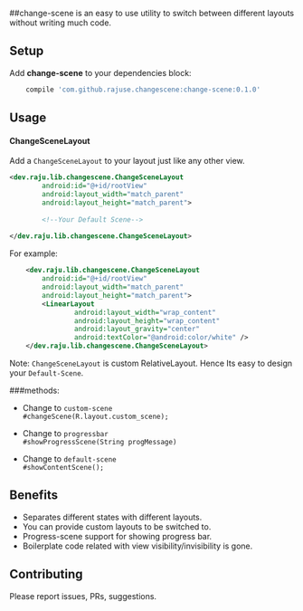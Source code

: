 

##change-scene 
is an easy to use utility to switch between different layouts without writing much code.


## Setup
Add __change-scene__ to your dependencies block:
```groovy
    compile 'com.github.rajuse.changescene:change-scene:0.1.0'
```


## Usage
#### ChangeSceneLayout
Add a `ChangeSceneLayout` to your layout just like any other view.

```xml
<dev.raju.lib.changescene.ChangeSceneLayout
        android:id="@+id/rootView"
        android:layout_width="match_parent"
        android:layout_height="match_parent">
        
        <!--Your Default Scene-->
        
</dev.raju.lib.changescene.ChangeSceneLayout>
```

For example:<br>

```xml
    <dev.raju.lib.changescene.ChangeSceneLayout
        android:id="@+id/rootView"
        android:layout_width="match_parent"
        android:layout_height="match_parent">
        <LinearLayout
                android:layout_width="wrap_content"
                android:layout_height="wrap_content"
                android:layout_gravity="center"
                android:textColor="@android:color/white" />
    </dev.raju.lib.changescene.ChangeSceneLayout>
```

Note: `ChangeSceneLayout` is custom RelativeLayout. Hence Its easy to design your `Default-Scene`.

###methods:
- Change to `custom-scene`<br>
    `#changeScene(R.layout.custom_scene);`
    
- Change to `progressbar`<br>
  `#showProgressScene(String progMessage)`
  
- Change to `default-scene`<br>
    `#showContentScene();`
  
  
## Benefits

- Separates different states with different layouts.
- You can provide custom layouts to be switched to.
- Progress-scene support for showing progress bar.
- Boilerplate code related with view visibility/invisibility is gone.



## Contributing
Please report issues, PRs, suggestions.